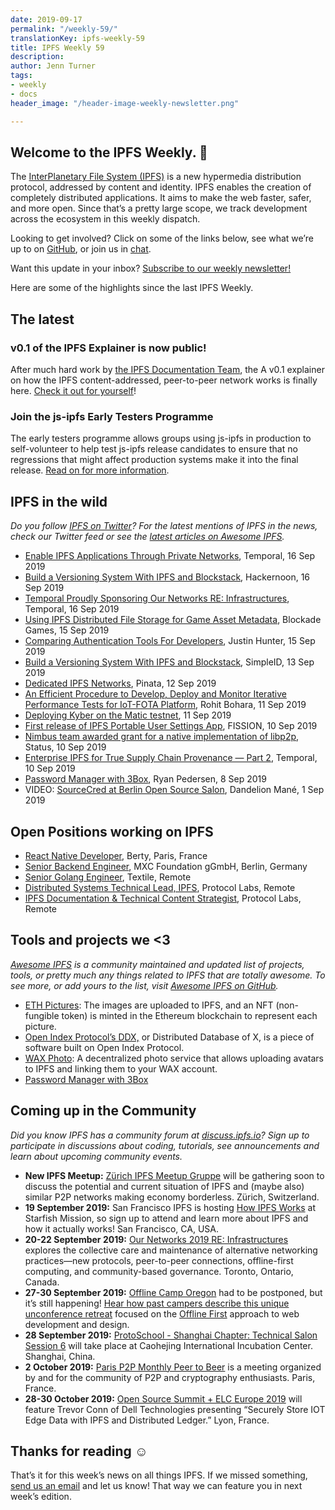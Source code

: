 ```yaml
---
date: 2019-09-17
permalink: "/weekly-59/"
translationKey: ipfs-weekly-59
title: IPFS Weekly 59
description: 
author: Jenn Turner
tags:
- weekly
- docs
header_image: "/header-image-weekly-newsletter.png"

---
```

## Welcome to the IPFS Weekly. 👋

The [InterPlanetary File System (IPFS)](https://ipfs.io/) is a new hypermedia distribution protocol, addressed by content and identity. IPFS enables the creation of completely distributed applications. It aims to make the web faster, safer, and more open. Since that’s a pretty large scope, we track development across the ecosystem in this weekly dispatch.

Looking to get involved? Click on some of the links below, see what we’re up to on [GitHub](https://github.com/ipfs), or join us in [chat](https://riot.im/app/#/room/#ipfs:matrix.org).

Want this update in your inbox? [Subscribe to our weekly newsletter!](http://eepurl.com/gL2Pi5)

Here are some of the highlights since the last IPFS Weekly.

## The latest

### v0.1 of the IPFS Explainer is now public!

After much hard work by [the IPFS Documentation Team](https://twitter.com/meiqimichelle/status/1172352640480530432), the A v0.1 explainer on how the IPFS content-addressed, peer-to-peer network works is finally here. [Check it out for yourself](https://docs.ipfs.io/introduction/how-ipfs-works/)!

### Join the js-ipfs Early Testers Programme

The early testers programme allows groups using js-ipfs in production to self-volunteer to help test js-ipfs release candidates to ensure that no regressions that might affect production systems make it into the final release. [Read on for more information](https://github.com/ipfs/js-ipfs/blob/master/doc/EARLY_TESTERS.md).

## IPFS in the wild

_Do you follow [IPFS on Twitter](https://twitter.com/IPFSbot)? For the latest mentions of IPFS in the news, check our Twitter feed or see the [latest articles on Awesome IPFS](https://awesome.ipfs.io/articles/)._

- [Enable IPFS Applications Through Private Networks](https://medium.com/temporal-cloud/enable-ipfs-applications-through-private-networks-28f98ea7358f), Temporal, 16 Sep 2019
- [Build a Versioning System With IPFS and Blockstack](https://hackernoon.com/tutorial-build-a-versioning-system-on-ipfs-77lvx2geh), Hackernoon, 16 Sep 2019
- [Temporal Proudly Sponsoring Our Networks RE: Infrastructures](https://medium.com/temporal-cloud/temporal-proudly-sponsoring-our-networks-re-infrastructures-a9ba8418224e), Temporal, 16 Sep 2019
- [Using IPFS Distributed File Storage for Game Asset Metadata](https://medium.com/blockadegames/using-ipfs-distributed-file-storage-for-game-asset-metadata-aac4478e3063), Blockade Games, 15 Sep 2019
- [Comparing Authentication Tools For Developers](https://dev.to/polluterofminds/comparing-authentication-tools-for-developers-47a2), Justin Hunter, 15 Sep 2019
- [Build a Versioning System With IPFS and Blockstack](https://medium.com/simpleid-dev-tools/build-a-versioning-system-with-ipfs-and-blockstack-5992e34b1bd2), SimpleID, 13 Sep 2019
- [Dedicated IPFS Networks](https://medium.com/pinata/dedicated-ipfs-networks-c692d53f938d), Pinata, 12 Sep 2019
- [An Efficient Procedure to Develop, Deploy and Monitor Iterative Performance Tests for IoT-FOTA Platform](https://www.asvin.io/news/an-efficient-procedure-to-develop-deploy-and-monitor-iterative-performance-tests-for-iot-fota-platform/), Rohit Bohara, 11 Sep 2019
- [Deploying Kyber on the Matic testnet](https://medium.com/@batatsar/deploying-kyber-on-the-matic-testnet-8d1bc49ffc41), 11 Sep 2019
- [First release of IPFS Portable User Settings App](https://blog.fission.codes/ipfs-user-settings-app/), FISSION, 10 Sep 2019
- [Nimbus team awarded grant for a native implementation of libp2p](https://our.status.im/nimbus-team-awarded-grant-for-a-native-implementation-of-libp2p/), Status, 10 Sep 2019
- [Enterprise IPFS for True Supply Chain Provenance — Part 2](https://medium.com/temporal-cloud/enterprise-ipfs-for-true-supply-chain-provenance-part-2-e18b07f20b80), Temporal, 10 Sep 2019
- [Password Manager with 3Box](https://medium.com/@ryanpedersen42/password-manager-with-3box-b6d6decf9fd1), Ryan Pedersen, 8 Sep 2019
- VIDEO: [SourceCred at Berlin Open Source Salon](https://www.youtube.com/watch?v=fK0vjRq-4oI), Dandelion Mané, 1 Sep 2019

## Open Positions working on IPFS

- [React Native Developer](https://berty.tech/jobs/react-native-developer/), Berty, Paris, France
- [Senior Backend Engineer](https://www.golangprojects.com/golang-go-job-dcr-Senior-Backend-Engineer-Berlin-MXC-Foundation-gGmbH.html), MXC Foundation gGmbH, Berlin, Germany
- [Senior Golang Engineer](https://www.golangprojects.com/golang-go-job-def-Senior-Golang-Engineer-Remote-Textile.html), Textile, Remote
- [Distributed Systems Technical Lead, IPFS](https://jobs.lever.co/protocol/9283f9b0-de64-4e1f-a221-5d02b0202198), Protocol Labs, Remote
- [IPFS Documentation & Technical Content Strategist](https://jobs.lever.co/protocol/e7db2c84-afd7-44a4-9a27-449c751d8289), Protocol Labs, Remote

## Tools and projects we <3

_[Awesome IPFS](https://awesome.ipfs.io/) is a community maintained and updated list of projects, tools, or pretty much any things related to IPFS that are totally awesome. To see more, or add yours to the list, visit [Awesome IPFS on GitHub](https://github.com/ipfs/awesome-ipfs)._

- [ETH Pictures](https://eth.pictures/): The images are uploaded to IPFS, and an NFT (non-fungible token) is minted in the Ethereum blockchain to represent each picture.
- [Open Index Protocol’s DDX,](https://www.youtube.com/watch?v=AR8O0vnYQxs&feature=youtu.be) or Distributed Database of X, is a piece of software built on Open Index Protocol.
- [WAX Photo](https://photo.wax.gg/): A decentralized photo service that allows uploading avatars to IPFS and linking them to your WAX account.
- [Password Manager with 3Box](https://medium.com/@ryanpedersen42/password-manager-with-3box-b6d6decf9fd1)

## Coming up in the Community

_Did you know IPFS has a community forum at [discuss.ipfs.io](https://discuss.ipfs.io/)? Sign up to participate in discussions about coding, tutorials, see announcements and learn about upcoming community events._

- **New IPFS Meetup:** [Zürich IPFS Meetup Gruppe](https://www.meetup.com/Zurich-IPFS-Meetup-Gruppe/) will be gathering soon to discuss the potential and current situation of IPFS and (maybe also) similar P2P networks making economy borderless. Zürich, Switzerland.
- **19 September 2019:** San Francisco IPFS is hosting [How IPFS Works](https://www.meetup.com/San-Francisco-IPFS/events/264171146/) at Starfish Mission, so sign up to attend and learn more about IPFS and how it actually works! San Francisco, CA, USA.
- **20-22 September 2019:** [Our Networks 2019 RE: Infrastructures](https://ournetworks.ca/) explores the collective care and maintenance of alternative networking practices—new protocols, peer-to-peer connections, offline-first computing, and community-based governance. Toronto, Ontario, Canada.
- **27-30 September 2019:** [Offline Camp Oregon](http://offlinefirst.org/camp) had to be postponed, but it’s still happening! [Hear how past campers describe this unique unconference retreat](https://youtu.be/FNtpPW_7H1k) focused on the [Offline First](http://offlinefirst.org/) approach to web development and design.
- **28 September 2019:** [ProtoSchool - Shanghai Chapter: Technical Salon Session 6](https://www.meetup.com/Shanghai-Decentralized-Systems-Meetup-Group/events/264683729/) will take place at Caohejing International Incubation Center. Shanghai, China.
- **2 October 2019:** [Paris P2P Monthly Peer to Beer](https://p2p.paris/en/event/monthly-2/) is a meeting organized by and for the community of P2P and cryptography enthusiasts. Paris, France.
- **28-30 October 2019:** [Open Source Summit + ELC Europe 2019](https://osseu19.sched.com/event/TLD8) will feature Trevor Conn of Dell Technologies presenting “Securely Store IOT Edge Data with IPFS and Distributed Ledger.” Lyon, France.

## Thanks for reading ☺️

That’s it for this week’s news on all things IPFS. If we missed something, [send us an email](mailto:newsletter@ipfs.io) and let us know! That way we can feature you in next week’s edition.